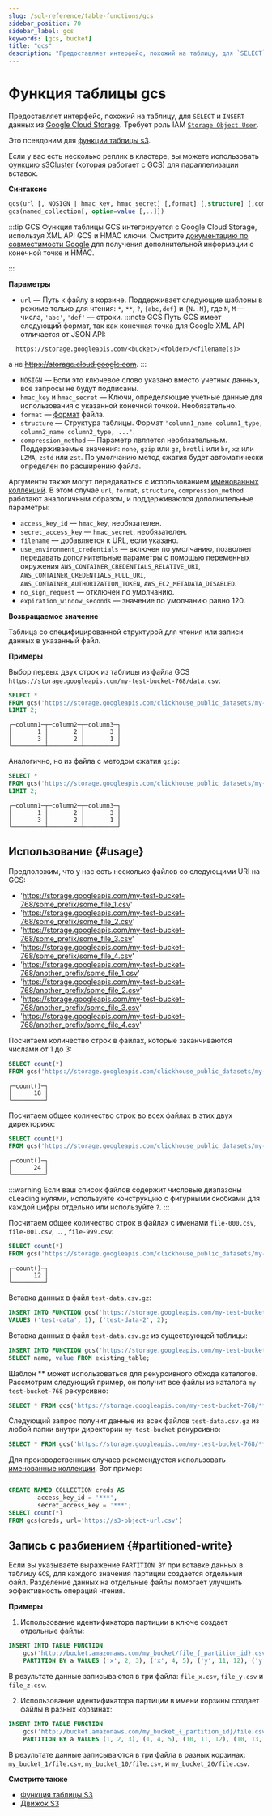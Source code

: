 ```yaml
---
slug: /sql-reference/table-functions/gcs
sidebar_position: 70
sidebar_label: gcs
keywords: [gcs, bucket]
title: "gcs"
description: "Предоставляет интерфейс, похожий на таблицу, для `SELECT` и `INSERT` данных из Google Cloud Storage. Требует роль IAM `Storage Object User`."
---
```



# Функция таблицы gcs

Предоставляет интерфейс, похожий на таблицу, для `SELECT` и `INSERT` данных из [Google Cloud Storage](https://cloud.google.com/storage/). Требует роль IAM [`Storage Object User`](https://cloud.google.com/storage/docs/access-control/iam-roles).

Это псевдоним для [функции таблицы s3](../../sql-reference/table-functions/s3.md).

Если у вас есть несколько реплик в кластере, вы можете использовать [функцию s3Cluster](../../sql-reference/table-functions/s3Cluster.md) (которая работает с GCS) для параллелизации вставок.

**Синтаксис**

``` sql
gcs(url [, NOSIGN | hmac_key, hmac_secret] [,format] [,structure] [,compression_method])
gcs(named_collection[, option=value [,..]])
```

:::tip GCS
Функция таблицы GCS интегрируется с Google Cloud Storage, используя XML API GCS и HMAC ключи. Смотрите [документацию по совместимости Google](https://cloud.google.com/storage/docs/interoperability) для получения дополнительной информации о конечной точке и HMAC.

:::

**Параметры**

- `url` — Путь к файлу в корзине. Поддерживает следующие шаблоны в режиме только для чтения: `*`, `**`, `?`, `{abc,def}` и `{N..M}`, где `N`, `M` — числа, `'abc'`, `'def'` — строки.
  :::note GCS
  Путь GCS имеет следующий формат, так как конечная точка для Google XML API отличается от JSON API:
```text
  https://storage.googleapis.com/<bucket>/<folder>/<filename(s)>
  ```
  а не ~~https://storage.cloud.google.com~~.
  :::
- `NOSIGN` — Если это ключевое слово указано вместо учетных данных, все запросы не будут подписаны.
- `hmac_key` и `hmac_secret` — Ключи, определяющие учетные данные для использования с указанной конечной точкой. Необязательно.
- `format` — [формат](/sql-reference/formats) файла.
- `structure` — Структура таблицы. Формат `'column1_name column1_type, column2_name column2_type, ...'`.
- `compression_method` — Параметр является необязательным. Поддерживаемые значения: `none`, `gzip` или `gz`, `brotli` или `br`, `xz` или `LZMA`, `zstd` или `zst`. По умолчанию метод сжатия будет автоматически определен по расширению файла.

Аргументы также могут передаваться с использованием [именованных коллекций](operations/named-collections.md). В этом случае `url`, `format`, `structure`, `compression_method` работают аналогичным образом, и поддерживаются дополнительные параметры:

 - `access_key_id` — `hmac_key`, необязателен.
 - `secret_access_key` — `hmac_secret`, необязателен.
 - `filename` — добавляется к URL, если указано.
 - `use_environment_credentials` — включен по умолчанию, позволяет передавать дополнительные параметры с помощью переменных окружения `AWS_CONTAINER_CREDENTIALS_RELATIVE_URI`, `AWS_CONTAINER_CREDENTIALS_FULL_URI`, `AWS_CONTAINER_AUTHORIZATION_TOKEN`, `AWS_EC2_METADATA_DISABLED`.
 - `no_sign_request` — отключен по умолчанию.
 - `expiration_window_seconds` — значение по умолчанию равно 120.


**Возвращаемое значение**

Таблица со специфицированной структурой для чтения или записи данных в указанный файл.

**Примеры**

Выбор первых двух строк из таблицы из файла GCS `https://storage.googleapis.com/my-test-bucket-768/data.csv`:

``` sql
SELECT *
FROM gcs('https://storage.googleapis.com/clickhouse_public_datasets/my-test-bucket-768/data.csv.gz', 'CSV', 'column1 UInt32, column2 UInt32, column3 UInt32')
LIMIT 2;
```

``` text
┌─column1─┬─column2─┬─column3─┐
│       1 │       2 │       3 │
│       3 │       2 │       1 │
└─────────┴─────────┴─────────┘
```

Аналогично, но из файла с методом сжатия `gzip`:

``` sql
SELECT *
FROM gcs('https://storage.googleapis.com/clickhouse_public_datasets/my-test-bucket-768/data.csv.gz', 'CSV', 'column1 UInt32, column2 UInt32, column3 UInt32', 'gzip')
LIMIT 2;
```

``` text
┌─column1─┬─column2─┬─column3─┐
│       1 │       2 │       3 │
│       3 │       2 │       1 │
└─────────┴─────────┴─────────┘
```

## Использование {#usage}

Предположим, что у нас есть несколько файлов со следующими URI на GCS:

-   'https://storage.googleapis.com/my-test-bucket-768/some_prefix/some_file_1.csv'
-   'https://storage.googleapis.com/my-test-bucket-768/some_prefix/some_file_2.csv'
-   'https://storage.googleapis.com/my-test-bucket-768/some_prefix/some_file_3.csv'
-   'https://storage.googleapis.com/my-test-bucket-768/some_prefix/some_file_4.csv'
-   'https://storage.googleapis.com/my-test-bucket-768/another_prefix/some_file_1.csv'
-   'https://storage.googleapis.com/my-test-bucket-768/another_prefix/some_file_2.csv'
-   'https://storage.googleapis.com/my-test-bucket-768/another_prefix/some_file_3.csv'
-   'https://storage.googleapis.com/my-test-bucket-768/another_prefix/some_file_4.csv'

Посчитаем количество строк в файлах, которые заканчиваются числами от 1 до 3:

``` sql
SELECT count(*)
FROM gcs('https://storage.googleapis.com/clickhouse_public_datasets/my-test-bucket-768/{some,another}_prefix/some_file_{1..3}.csv', 'CSV', 'column1 UInt32, column2 UInt32, column3 UInt32')
```

``` text
┌─count()─┐
│      18 │
└─────────┘
```

Посчитаем общее количество строк во всех файлах в этих двух директориях:

``` sql
SELECT count(*)
FROM gcs('https://storage.googleapis.com/clickhouse_public_datasets/my-test-bucket-768/{some,another}_prefix/*', 'CSV', 'column1 UInt32, column2 UInt32, column3 UInt32')
```

``` text
┌─count()─┐
│      24 │
└─────────┘
```

:::warning
Если ваш список файлов содержит числовые диапазоны сLeading нулями, используйте конструкцию с фигурными скобками для каждой цифры отдельно или используйте `?`.
:::

Посчитаем общее количество строк в файлах с именами `file-000.csv`, `file-001.csv`, ... , `file-999.csv`:

``` sql
SELECT count(*)
FROM gcs('https://storage.googleapis.com/clickhouse_public_datasets/my-test-bucket-768/big_prefix/file-{000..999}.csv', 'CSV', 'name String, value UInt32');
```

``` text
┌─count()─┐
│      12 │
└─────────┘
```

Вставка данных в файл `test-data.csv.gz`:

``` sql
INSERT INTO FUNCTION gcs('https://storage.googleapis.com/my-test-bucket-768/test-data.csv.gz', 'CSV', 'name String, value UInt32', 'gzip')
VALUES ('test-data', 1), ('test-data-2', 2);
```

Вставка данных в файл `test-data.csv.gz` из существующей таблицы:

``` sql
INSERT INTO FUNCTION gcs('https://storage.googleapis.com/my-test-bucket-768/test-data.csv.gz', 'CSV', 'name String, value UInt32', 'gzip')
SELECT name, value FROM existing_table;
```

Шаблон ** может использоваться для рекурсивного обхода каталогов. Рассмотрим следующий пример, он получит все файлы из каталога `my-test-bucket-768` рекурсивно:

``` sql
SELECT * FROM gcs('https://storage.googleapis.com/my-test-bucket-768/**', 'CSV', 'name String, value UInt32', 'gzip');
```

Следующий запрос получит данные из всех файлов `test-data.csv.gz` из любой папки внутри директории `my-test-bucket` рекурсивно:

``` sql
SELECT * FROM gcs('https://storage.googleapis.com/my-test-bucket-768/**/test-data.csv.gz', 'CSV', 'name String, value UInt32', 'gzip');
```

Для производственных случаев рекомендуется использовать [именованные коллекции](operations/named-collections.md). Вот пример:
``` sql

CREATE NAMED COLLECTION creds AS
        access_key_id = '***',
        secret_access_key = '***';
SELECT count(*)
FROM gcs(creds, url='https://s3-object-url.csv')
```

## Запись с разбиением {#partitioned-write}

Если вы указываете выражение `PARTITION BY` при вставке данных в таблицу `GCS`, для каждого значения партиции создается отдельный файл. Разделение данных на отдельные файлы помогает улучшить эффективность операций чтения.

**Примеры**

1. Использование идентификатора партиции в ключе создает отдельные файлы:

```sql
INSERT INTO TABLE FUNCTION
    gcs('http://bucket.amazonaws.com/my_bucket/file_{_partition_id}.csv', 'CSV', 'a String, b UInt32, c UInt32')
    PARTITION BY a VALUES ('x', 2, 3), ('x', 4, 5), ('y', 11, 12), ('y', 13, 14), ('z', 21, 22), ('z', 23, 24);
```
В результате данные записываются в три файла: `file_x.csv`, `file_y.csv` и `file_z.csv`.

2. Использование идентификатора партиции в имени корзины создает файлы в разных корзинах:

```sql
INSERT INTO TABLE FUNCTION
    gcs('http://bucket.amazonaws.com/my_bucket_{_partition_id}/file.csv', 'CSV', 'a UInt32, b UInt32, c UInt32')
    PARTITION BY a VALUES (1, 2, 3), (1, 4, 5), (10, 11, 12), (10, 13, 14), (20, 21, 22), (20, 23, 24);
```
В результате данные записываются в три файла в разных корзинах: `my_bucket_1/file.csv`, `my_bucket_10/file.csv`, и `my_bucket_20/file.csv`.

**Смотрите также**

-   [Функция таблицы S3](s3.md)
-   [Движок S3](../../engines/table-engines/integrations/s3.md)
